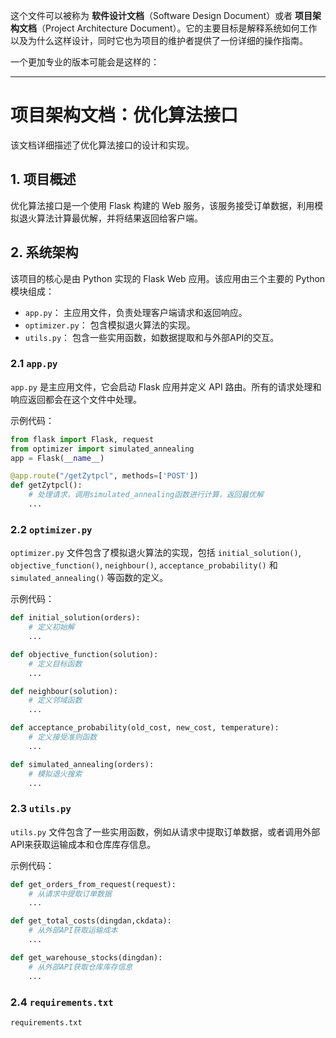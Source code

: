 这个文件可以被称为 **软件设计文档**（Software Design Document）或者 **项目架构文档**（Project Architecture Document）。它的主要目标是解释系统如何工作以及为什么这样设计，同时它也为项目的维护者提供了一份详细的操作指南。

一个更加专业的版本可能会是这样的：

---
# 项目架构文档：优化算法接口

该文档详细描述了优化算法接口的设计和实现。

## 1. 项目概述

优化算法接口是一个使用 Flask 构建的 Web 服务，该服务接受订单数据，利用模拟退火算法计算最优解，并将结果返回给客户端。

## 2. 系统架构

该项目的核心是由 Python 实现的 Flask Web 应用。该应用由三个主要的 Python 模块组成：

- `app.py`： 主应用文件，负责处理客户端请求和返回响应。
- `optimizer.py`： 包含模拟退火算法的实现。
- `utils.py`： 包含一些实用函数，如数据提取和与外部API的交互。

### 2.1 `app.py`

`app.py` 是主应用文件，它会启动 Flask 应用并定义 API 路由。所有的请求处理和响应返回都会在这个文件中处理。

示例代码：

```python
from flask import Flask, request
from optimizer import simulated_annealing
app = Flask(__name__)

@app.route("/getZytpcl", methods=['POST'])
def getZytpcl():
    # 处理请求，调用simulated_annealing函数进行计算，返回最优解
    ...
```

### 2.2 `optimizer.py`

`optimizer.py` 文件包含了模拟退火算法的实现，包括 `initial_solution()`, `objective_function()`, `neighbour()`, `acceptance_probability()` 和 `simulated_annealing()` 等函数的定义。

示例代码：

```python
def initial_solution(orders):
    # 定义初始解
    ...

def objective_function(solution):
    # 定义目标函数
    ...

def neighbour(solution):
    # 定义邻域函数
    ...

def acceptance_probability(old_cost, new_cost, temperature):
    # 定义接受准则函数
    ...

def simulated_annealing(orders):
    # 模拟退火搜索
    ...
```

### 2.3 `utils.py`

`utils.py` 文件包含了一些实用函数，例如从请求中提取订单数据，或者调用外部API来获取运输成本和仓库库存信息。

示例代码：

```python
def get_orders_from_request(request):
    # 从请求中提取订单数据
    ...

def get_total_costs(dingdan,ckdata):
    # 从外部API获取运输成本
    ...

def get_warehouse_stocks(dingdan):
    # 从外部API获取仓库库存信息
    ...
```

### 2.4 `requirements.txt`

`requirements.txt`